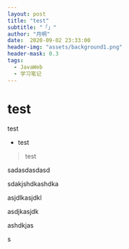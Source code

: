```yaml
---
layout: post
title: "test"
subtitle: "「」"
author: "月明"
date:  2020-09-02 23:33:00
header-img: "assets/background1.png"
header-mask: 0.3
tags:
  - JavaWeb
  - 学习笔记
---
```


# test

test

* test

> test

sadasdasdasd

sdakjshdkashdka

asjdlkasjdkl

asdjkasjdk

ashdkjas

s